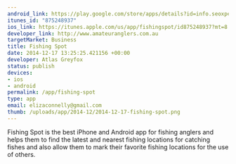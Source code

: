 ```yaml
--- 
android_link: https://play.google.com/store/apps/details?id=info.seoxperts.fishing
itunes_id: "875248937"
ios_link: https://itunes.apple.com/us/app/fishingspot/id875248937?mt=8
developer_link: http://www.amateuranglers.com.au
targetMarket: Business
title: Fishing Spot
date: 2014-12-17 13:25:25.421156 +00:00
developer: Atlas Greyfox
status: publish
devices: 
- ios
- android
permalink: /app/fishing-spot
type: app
email: elizaconnelly@gmail.com
thumb: /uploads/app/2014-12/2014-12-17-fishing-spot.png
---
```


Fishing Spot is the best iPhone and Android app for fishing anglers and helps them to find the latest and nearest fishing locations for catching fishes and also allow them to mark their favorite fishing locations for the use of others.
